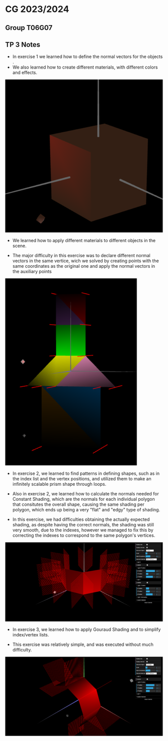 # CG 2023/2024

## Group T06G07

## TP 3 Notes

- In exercise 1 we learned how to define the normal vectors for the objects
. 
- We also learned how to create different materials, with different colors and effects.

![Wood Cube](tp3/screenshots/cg-t06g07-tp3-1.png)

- We learned how to apply different materials to different objects in the scene.

- The major difficulty in this exercise was to declare different normal vectors in the same vertice, wich we solved by creating points with the same coordinates as the original one and apply the normal vectors in the auxiliary points

![Tangram](tp3/screenshots/cg-t06g07-tp3-2.png)

- In exercise 2, we learned to find patterns in defining shapes, such as in the index list and the vertex positions, and utilized them to make an infinitely scalable prism shape through loops.

- Also in exercise 2, we learned how to calculate the normals needed for Constant Shading, which are the normals for each individual polygon that consitutes the overall shape, causing the same shading per polygon, which ends up being a very "flat" and "edgy" type of shading.

- In this exercise, we had difficulties obtaining the actually expected shading, as despite having the correct normals, the shading was still very smooth, due to the indexes, however we managed to fix this by correcting the indexes to correspond to the same polygon's vertices.

![](tp3/screenshots/cg-t06g07-tp3-3.png)

- In exercise 3, we learned how to apply Gouraud Shading and to simplify index/vertex lists.

- This exercise was relatively simple, and was executed without much difficulty.

![](tp3/screenshots/cg-t06g07-tp3-4.png)
